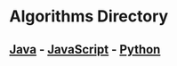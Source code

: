 # Algorithms Directory

## [Java](https://github.com/ChristianPari/Java-Algorithms) - [JavaScript](https://github.com/ChristianPari/JavaScript-Algorthims) - [Python](https://github.com/ChristianPari/Python-Algorithms)
